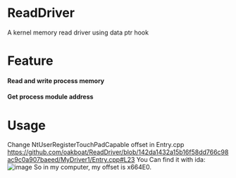 # ReadDriver
A kernel memory read driver using data ptr hook
# Feature
#### Read and write process memory
#### Get process module address
# Usage
Change NtUserRegisterTouchPadCapable offset in Entry.cpp
https://github.com/oakboat/ReadDriver/blob/142da1432a15b16f58dd766c98ac9c0a907baeed/MyDriver1/Entry.cpp#L23
You Can find it with ida:
![image](https://github.com/oakboat/ReadDriver/assets/27909321/789c9717-806b-4be0-8ca5-dc9089f4ad48)
So in my computer, my offset is x664E0.
